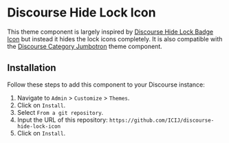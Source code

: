 # **Discourse Hide Lock Icon**

This theme component is largely inspired by [Discourse Hide Lock Badge Icon](https://github.com/Lillinator/hide-lock-badge-icon/) but instead it hides the lock icons completely. It is also compatible with the 
[Discourse Category Jumbotron](https://github.com/ICIJ/discourse-category-jumbotron) theme component.

## Installation 

Follow these steps to add this component to your Discourse instance:

1. Navigate to `Admin` > `Customize` > `Themes`.
2. Click on `Install`.
3. Select `From a git repository`.
4. Input the URL of this repository: `https://github.com/ICIJ/discourse-hide-lock-icon`
5. Click on `Install`.
